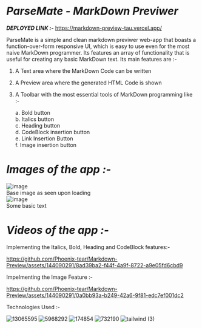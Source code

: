 # ***ParseMate - MarkDown Previwer***  

***DEPLOYED LINK :-*** https://markdown-preview-tau.vercel.app/

ParseMate is a simple and clean markdown previwer web-app that boasts a function-over-form responsive UI, which is easy to use even for the most naive MarkDown programmer. Its features an array of functionality that is useful for creating any basic MarkDown text. Its main features are :-  
 1) A Text area where the MarkDown Code can be written
 3) A Preview area where the generated HTML Code is shown  
 4) A Toolbar with the most essential tools of MarkDown programming like :-
    
    a. Bold button  
    b. Italics button  
    c. Heading button  
    d. CodeBlock insertion button  
    e. Link Insertion Button  
    f. Image insertion button

  # ***Images of the app :-***
  ![image](https://github.com/Phoenix-tear/Markdown-Preview/assets/144090291/68c1e9d5-4d90-4438-bf19-f8f54fc8c02b)  
  Base image as seen upon loading  
  ![image](https://github.com/Phoenix-tear/Markdown-Preview/assets/144090291/df6ee6c1-e681-4c26-b18f-93f903964724)  
  Some basic text  


  # ***Videos of the app :-***  
  

Implementing the Italics, Bold, Heading and CodeBlock features:-  






https://github.com/Phoenix-tear/Markdown-Preview/assets/144090291/8ad39ba2-f44f-4a9f-8722-a9e05fd6cbd9

Impelmenting the Image Feature :- 



  

https://github.com/Phoenix-tear/Markdown-Preview/assets/144090291/0a0bb93a-b249-42a6-9f81-edc7ef001dc2

Technologies Used :-   

![13065595](https://github.com/Phoenix-tear/Markdown-Preview/assets/144090291/1e7d4f2a-a19a-4665-a841-69fa1914a02a)
![5968292](https://github.com/Phoenix-tear/Markdown-Preview/assets/144090291/da63ea4b-34c6-42c1-a80b-4a5c76cb96a9)
![174854](https://github.com/Phoenix-tear/Markdown-Preview/assets/144090291/97a2657b-3584-4bff-a7b4-e4beb00fabf1)
![732190](https://github.com/Phoenix-tear/Markdown-Preview/assets/144090291/5500d36c-61b9-498d-b2bf-64476f9b76b5)
![tailwind (3)](https://github.com/Phoenix-tear/Markdown-Preview/assets/144090291/d12ee516-677c-4590-b8f2-24118cc536ac)




